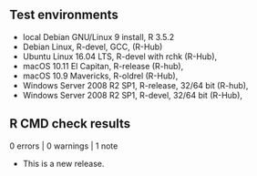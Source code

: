 ## Test environments
* local Debian GNU/Linux 9 install, R 3.5.2
* Debian Linux, R-devel, GCC, (R-Hub)
* Ubuntu Linux 16.04 LTS, R-devel with rchk (R-Hub),
* macOS 10.11 El Capitan, R-release (R-hub),
* macOS 10.9 Mavericks, R-oldrel (R-Hub),
* Windows Server 2008 R2 SP1, R-release, 32/64 bit (R-hub),
* Windows Server 2008 R2 SP1, R-devel, 32/64 bit (R-Hub),

## R CMD check results

0 errors | 0 warnings | 1 note

* This is a new release.
